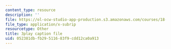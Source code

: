 ```yaml
---
content_type: resource
description: ''
file: https://ol-ocw-studio-app-production.s3.amazonaws.com/courses/18-06sc-linear-algebra-fall-2011/052381dbfb29511683f9cdd12ca0a913_AmQcoopBUTk.vtt
file_type: application/x-subrip
resourcetype: Other
title: 3play caption file
uid: 052381db-fb29-5116-83f9-cdd12ca0a913
---
```

